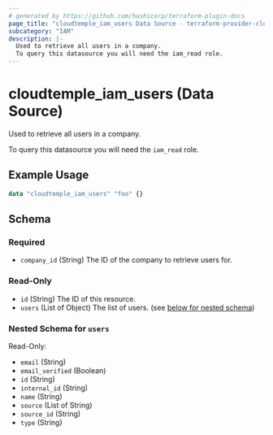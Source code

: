 ```yaml
---
# generated by https://github.com/hashicorp/terraform-plugin-docs
page_title: "cloudtemple_iam_users Data Source - terraform-provider-cloudtemple"
subcategory: "IAM"
description: |-
  Used to retrieve all users in a company.
  To query this datasource you will need the iam_read role.
---
```


# cloudtemple_iam_users (Data Source)

Used to retrieve all users in a company.

To query this datasource you will need the `iam_read` role.

## Example Usage

```terraform
data "cloudtemple_iam_users" "foo" {}
```

<!-- schema generated by tfplugindocs -->
## Schema

### Required

- `company_id` (String) The ID of the company to retrieve users for.

### Read-Only

- `id` (String) The ID of this resource.
- `users` (List of Object) The list of users. (see [below for nested schema](#nestedatt--users))

<a id="nestedatt--users"></a>
### Nested Schema for `users`

Read-Only:

- `email` (String)
- `email_verified` (Boolean)
- `id` (String)
- `internal_id` (String)
- `name` (String)
- `source` (List of String)
- `source_id` (String)
- `type` (String)


